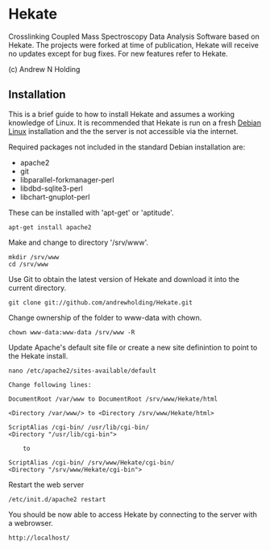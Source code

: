 Hekate
===========

Crosslinking Coupled Mass Spectroscopy Data Analysis Software based on Hekate. The projects were forked at time of publication, Hekate will receive no updates except for bug fixes. For new features refer to Hekate.

(c) Andrew N Holding

Installation
------------

This is a brief guide to how to install Hekate and assumes a working knowledge of Linux. It is recommended that Hekate is run on a fresh [Debian Linux](http://debian.org) installation and the the server is not accessible via the internet. 

Required packages not included in the standard Debian installation are:

* apache2
* git
* libparallel-forkmanager-perl
* libdbd-sqlite3-perl
* libchart-gnuplot-perl

These can be installed with 'apt-get' or 'aptitude'.

	apt-get install apache2 

Make and change to directory '/srv/www'. 

	mkdir /srv/www
	cd /srv/www

Use Git to obtain the latest version of Hekate and download it into the current directory. 

	git clone git://github.com/andrewholding/Hekate.git

Change ownership of the folder to www-data with chown.

	chown www-data:www-data /srv/www -R

Update Apache's default site file or create a new site definintion to point to the Hekate install.

	nano /etc/apache2/sites-available/default

	Change following lines:

	DocumentRoot /var/www to DocumentRoot /srv/www/Hekate/html

	<Directory /var/www/> to <Directory /srv/www/Hekate/html>

 	ScriptAlias /cgi-bin/ /usr/lib/cgi-bin/
 	<Directory "/usr/lib/cgi-bin">
 	
		to		

	ScriptAlias /cgi-bin/ /srv/www/Hekate/cgi-bin/
 	<Directory "/srv/www/Hekate/cgi-bin">

Restart the web server

	/etc/init.d/apache2 restart


You should be now able to access Hekate by connecting to the server with a webrowser.

	http://localhost/

